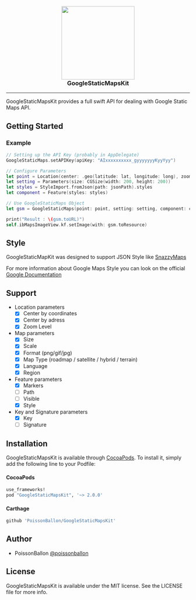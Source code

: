 <h3 align="center">
<a href="https://github.com/PoissonBallon/GoogleStaticMapsKit">
<img src="Assets/logo.png" width="200" />
<br />
</a>
GoogleStaticMapsKit
</h3>

------

<!-- [![Version](https://img.shields.io/cocoapods/v/GoogleStaticMapsKit.svg?style=flat)](http://cocoapods.org/pods/GoogleStaticMapsKit)
[![Carthage compatible](https://img.shields.io/badge/Carthage-compatible-4BC51D.svg?style=flat)](https://github.com/Carthage/Carthage)
[![Platform](https://img.shields.io/cocoapods/p/GoogleStaticMapsKit.svg?style=flat)](http://cocoapods.org/pods/GoogleStaticMapsKit)

[![Build Status](https://travis-ci.org/PoissonBallon/GoogleStaticMapsKit.svg?branch=master)](https://travis-ci.org/PoissonBallon/GoogleStaticMapsKit)
[![Swift 3](https://img.shields.io/badge/Language-Swift%203-orange.svg)](https://developer.apple.com/swift/)
[![Coverage Status](https://coveralls.io/repos/github/PoissonBallon/GoogleStaticMapsKit/badge.svg?branch=master)](https://coveralls.io/github/PoissonBallon/GoogleStaticMapsKit?branch=master)
[![License](https://img.shields.io/cocoapods/l/GoogleStaticMapsKit.svg?style=flat)](http://cocoapods.org/pods/GoogleStaticMapsKit) -->

GoogleStaticMapsKit provides a full swift API for dealing with Google Static Maps API.

## Getting Started

### Example

```swift
// Setting up the API Key (probably in AppDelegate)
GoogleStaticMaps.setAPIKey(apiKey: "AIxxxxxxxxxx_gyyyyyyyKyyYyy")

// Configure Parameters
let point = Location(center: .geo(latitude: lat, longitude: long), zoom: .street)
let setting = Parameters(size: CGSize(width: 200, height: 200))
let styles = StyleImport.fromJson(path: jsonPath).styles
let component = Feature(styles: styles)

// Use GoogleStaticMaps Object
let gsm = GoogleStaticMaps(point: point, setting: setting, component: component)

print("Result : \(gsm.toURL)")
self.ibMapsImageView.kf.setImage(with: gsm.toResource)
```

## Style

GoogleStaticMapKit was designed to support JSON Style like [SnazzyMaps](https://snazzymaps.com/)

For more information about Google Maps Style you can look on the official [Google Documentation](https://developers.google.com/maps/documentation/static-maps/styling)

## Support

* Location parameters
  * [x] Center by coordinates
  * [x] Center by adress
  * [x] Zoom Level
* Map parameters
  * [x] Size
  * [x] Scale
  * [x] Format (png/gif/jpg)
  * [x] Map Type (roadmap / satellite / hybrid / terrain)
  * [x] Language
  * [x] Region
* Feature parameters
  * [x] Markers
  * [ ] Path
  * [ ] Visible
  * [x] Style
* Key and Signature parameters
  * [x] Key
  * [ ] Signature

## Installation

GoogleStaticMapsKit is available through [CocoaPods](http://cocoapods.org). To install
it, simply add the following line to your Podfile:

#### CocoaPods
```ruby
use_frameworks!
pod "GoogleStaticMapsKit", '~> 2.0.0'
```

#### Carthage
```ruby
github 'PoissonBallon/GoogleStaticMapsKit'
```


## Author

* PoissonBallon [@poissonballon](https://twitter.com/poissonballon)

## License

GoogleStaticMapsKit is available under the MIT license. See the LICENSE file for more info.
